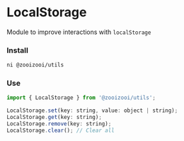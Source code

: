 # LocalStorage
Module to improve interactions with `localStorage`

### Install
```bash
ni @zooizooi/utils
```

### Use
```js
import { LocalStorage } from '@zooizooi/utils';

LocalStorage.set(key: string, value: object | string);
LocalStorage.get(key: string);
LocalStorage.remove(key: string);
LocalStorage.clear(); // Clear all
```
